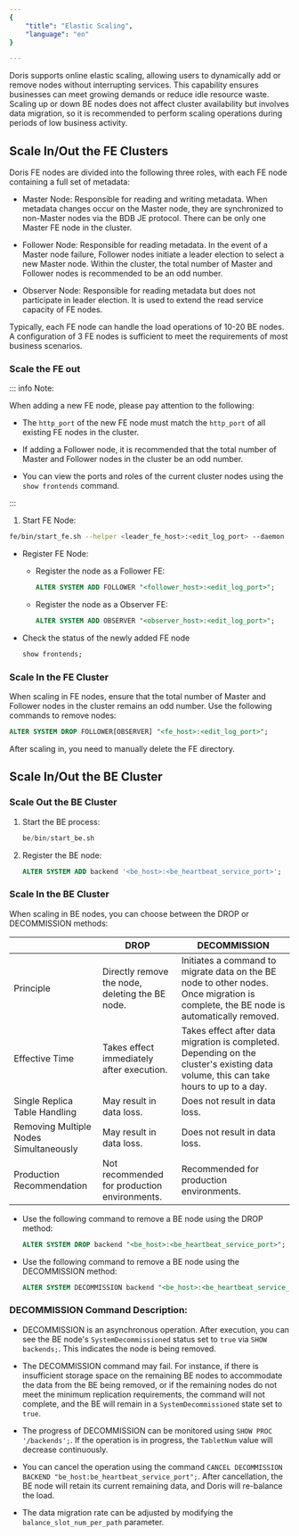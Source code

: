```yaml
---
{
    "title": "Elastic Scaling",
    "language": "en"
}

---
```


<!--
Licensed to the Apache Software Foundation (ASF) under one
or more contributor license agreements.  See the NOTICE file
distributed with this work for additional information
regarding copyright ownership.  The ASF licenses this file
to you under the Apache License, Version 2.0 (the
"License"); you may not use this file except in compliance
with the License.  You may obtain a copy of the License at

  http://www.apache.org/licenses/LICENSE-2.0

Unless required by applicable law or agreed to in writing,
software distributed under the License is distributed on an
"AS IS" BASIS, WITHOUT WARRANTIES OR CONDITIONS OF ANY
KIND, either express or implied.  See the License for the
specific language governing permissions and limitations
under the License.
-->
Doris supports online elastic scaling, allowing users to dynamically add or remove nodes without interrupting services. This capability ensures businesses can meet growing demands or reduce idle resource waste. Scaling up or down BE nodes does not affect cluster availability but involves data migration, so it is recommended to perform scaling operations during periods of low business activity.

## Scale In/Out the FE Clusters

Doris FE nodes are divided into the following three roles, with each FE node containing a full set of metadata:

* Master Node: Responsible for reading and writing metadata. When metadata changes occur on the Master node, they are synchronized to non-Master nodes via the BDB JE protocol. There can be only one Master FE node in the cluster.

* Follower Node: Responsible for reading metadata. In the event of a Master node failure, Follower nodes initiate a leader election to select a new Master node. Within the cluster, the total number of Master and Follower nodes is recommended to be an odd number.

* Observer Node: Responsible for reading metadata but does not participate in leader election. It is used to extend the read service capacity of FE nodes.

Typically, each FE node can handle the load operations of 10-20 BE nodes. A configuration of 3 FE nodes is sufficient to meet the requirements of most business scenarios.


### Scale the FE out

::: info Note:

When adding a new FE node, please pay attention to the following:

* The `http_port` of the new FE node must match the `http_port` of all existing FE nodes in the cluster.

* If adding a Follower node, it is recommended that the total number of Master and Follower nodes in the cluster be an odd number.

* You can view the ports and roles of the current cluster nodes using the `show frontends` command.


:::

1. Start FE Node:

```bash
fe/bin/start_fe.sh --helper <leader_fe_host>:<edit_log_port> --daemon
```

* Register FE Node:

  * Register the node as a Follower FE:

    ```sql
    ALTER SYSTEM ADD FOLLOWER "<follower_host>:<edit_log_port>";
    ```

  * Register the node as a Observer FE:

    ```sql
    ALTER SYSTEM ADD OBSERVER "<observer_host>:<edit_log_port>";
    ```

* Check the status of the newly added FE node

  ```sql
  show frontends;
  ```


### Scale In the FE Cluster

When scaling in FE nodes, ensure that the total number of Master and Follower nodes in the cluster remains an odd number. Use the following commands to remove nodes:


```sql
ALTER SYSTEM DROP FOLLOWER[OBSERVER] "<fe_host>:<edit_log_port>";
```

After scaling in, you need to manually delete the FE directory.

## Scale In/Out the BE Cluster

### Scale Out the BE Cluster

1. Start the BE process:  

   ```sql
   be/bin/start_be.sh
   ```

2. Register the BE node:  

   ```sql
   ALTER SYSTEM ADD backend '<be_host>:<be_heartbeat_service_port>';
   ```

### Scale In the BE Cluster

When scaling in BE nodes, you can choose between the DROP or DECOMMISSION methods:

|          | DROP              | DECOMMISSION                                |
| -------- | ----------------- | ------------------------------------------- |
| Principle | Directly remove the node, deleting the BE node. | Initiates a command to migrate data on the BE node to other nodes. Once migration is complete, the BE node is automatically removed. |
| Effective Time | Takes effect immediately after execution. | Takes effect after data migration is completed. Depending on the cluster's existing data volume, this can take hours to up to a day. |
| Single Replica Table Handling | May result in data loss. | Does not result in data loss. |
| Removing Multiple Nodes Simultaneously | May result in data loss. | Does not result in data loss. |
| Production Recommendation | Not recommended for production environments. | Recommended for production environments. |

* Use the following command to remove a BE node using the DROP method: 

  ```sql
  ALTER SYSTEM DROP backend "<be_host>:<be_heartbeat_service_port>";
  ```

* Use the following command to remove a BE node using the DECOMMISSION method:  

  ```sql
  ALTER SYSTEM DECOMMISSION backend "<be_host>:<be_heartbeat_service_port>";
  ```

### DECOMMISSION Command Description:

- DECOMMISSION is an asynchronous operation. After execution, you can see the BE node's `SystemDecommissioned` status set to `true` via `SHOW backends;`. This indicates the node is being removed.

- The DECOMMISSION command may fail. For instance, if there is insufficient storage space on the remaining BE nodes to accommodate the data from the BE being removed, or if the remaining nodes do not meet the minimum replication requirements, the command will not complete, and the BE will remain in a `SystemDecommissioned` state set to `true`.

- The progress of DECOMMISSION can be monitored using `SHOW PROC '/backends';`. If the operation is in progress, the `TabletNum` value will decrease continuously.

- You can cancel the operation using the command `CANCEL DECOMMISSION BACKEND "be_host:be_heartbeat_service_port";`. After cancellation, the BE node will retain its current remaining data, and Doris will re-balance the load.

- The data migration rate can be adjusted by modifying the `balance_slot_num_per_path` parameter.

